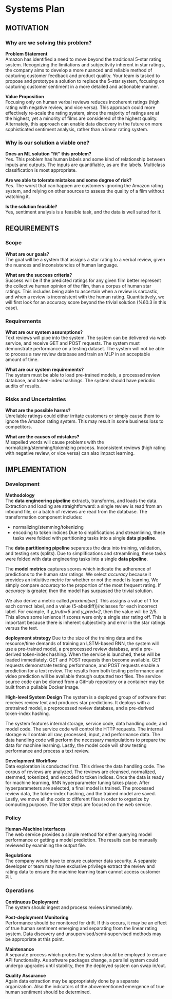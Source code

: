 # Systems Plan
## MOTIVATION
### Why are we solving this problem?
**Problem Statement**  
Amazon has identified a need to move beyond the traditional 5-star rating system. Recognizing the limitations and subjectivity inherent in star ratings, the company aims to develop a more nuanced and reliable method of capturing customer feedback and product quality. Your team is tasked to propose and prototype a solution to replace the 5-star system, focusing on capturing customer sentiment in a more detailed and actionable manner. 

**Value Proposition**  
Focusing only on human verbal reviews reduces incoherent ratings (high rating with negative review, and vice versa).  This approach could more effectively re-scale the rating system, since the majority of ratings are at the highest, yet a minority of films are considered of the highest quality.  Alternately, this approach can enable data discovery in the future on more sophisticated sentiment analysis, rather than a linear rating system.  

### Why is our solution a viable one?
**Does an ML solution "fit" this problem?**  
Yes.  This problem has human labels and some kind of relationship between inputs and outputs.  The inputs are quantifiable, as are the labels.  Multiclass classification is most appropriate.

**Are we able to tolerate mistakes and some degree of risk?**  
Yes.  The worst that can happen are customers ignoring the Amazon rating system, and relying on other sources to assess the quality of a film without watching it.

**Is the solution feasible?**  
Yes, sentiment analysis is a feasible task, and the data is well suited for it.

## REQUIREMENTS
### Scope
**What are our goals?**  
The goal will be a system that assigns a star rating to a verbal review, given the nuances and inconsistencies of human language.

**What are the success criteria?**  
Success will be if the predicted ratings for any given film better represent the collective human opinion of the film, than a corpus of human star ratings.  This includes being able to ascertain when a review is sarcastic, and when a review is inconsistent with the human rating.  Quantitatively, we will first look for an accuracy score beyond the trivial solution (%60.3 in this case).

### Requirements
**What are our system assumptions?**  
Text reviews will pipe into the system.  The system can be delivered via web service, and receive GET and POST requests.  The system must demonstrate performance on a testing dataset.  The system will not be able to process a raw review database and train an MLP in an acceptable amount of time.

**What are our system requirements?**  
The system must be able to load pre-trained models, a processed review database, and token-index hashings.  The system should have periodic audits of results.

### Risks and Uncertainties
**What are the possible harms?**  
Unreliable ratings could either irritate customers or simply cause them to ignore the Amazon rating system.  This may result in some business loss to competitors.

**What are the causes of mistakes?**  
Misspelled words will cause problems with the normalizing/stemming/tokenizing process.  Inconsistent reviews (high rating with negative review, or vice versa) can also impact learning.

## IMPLEMENTATION
### Development  
**Methodology**  
The **data engineering pipeline** extracts, transforms, and loads the data.  Extraction and loading are straightforward: a single review is read from an inbound file, or a batch of reviews are read from the database.  The transformation component includes:
* normalizing/stemming/tokenizing
* encoding to token indices
Due to simplifications and streamlining, these tasks were folded with partitioning tasks into a single **data pipeline**.

The **data partitioning pipeline** separates the data into training, validation, and testing sets (splits).  Due to simplifications and streamlining, these tasks were folded with data engineering tasks into a single **data pipeline**.

The **model metrics** captures scores which indicate the adherence of predictions to the human star ratings.  We select *accuracy* because it provides an intiuitive metric for whether or not the model is learning. We simply compare *accuracy* to the proportion of the most frequent rating.  If *accuracy* is greater, then the model has surpassed the trivial solution.  

We also derive a metric called *proximalperf.* This assigns a value of 1 for each correct label, and a value (5-abs(diff))/nclasses for each incorrect label. For example, if *y_truth=5* and *y_pred=2*, then the value will be 2/5.  This allows some lenience if scores were only a single star rating off.  This is important because there is inherent subjectivity and error in the star ratings versus the text.

**deployment strategy**
Due to the size of the training data and the resource/time demands of training an LSTM-based RNN, the system will use a pre-trained model, a preprocessed review database, and a pre-derived token-index hashing.  When the service is launched, these will be loaded immediately.  GET and POST requests then become available.  GET requests demonstrate testing performance, and POST requests enable a prediction for a text review.  The results from both testing performance and video prediction will be available through outputted text files.  The service source code can be cloned from a GitHub repository or a container may be built from a pullable Docker Image.  

**High-level System Design**
The system is a deployed group of software that receives review text and produces star predictions.  It deploys with a pretrained model, a preprocessed review database, and a pre-derived token-index hashing.

The system features internal storage, service code, data handling code, and model code.  The service code will control the HTTP requests.  The internal storage will contain all raw, processed, input, and performance data.  The data handling code will perform the necessary manipulations to prepare the data for machine learning.  Lastly, the model code will show testing performance and process a text review.  

**Development Workflow**  
Data exploration is conducted first.  This drives the data handling code.  The corpus of reviews are analyzed.  The reviews are cleansed, normalized, stemmed, tokenized, and encoded to token indices.  Once the data is ready for machine learning, RNN hyperparameter tuning takes place.  After hyperparameters are selected, a final model is trained.  The processed review data, the token-index hashing, and the trained model are saved.  Lastly, we move all the code to different files in order to organize by computing purpose.  The latter steps are focused on the web service.

### Policy
**Human-Machine Interfaces**  
The web service provides a simple method for either querying model performance or getting a model prediction.  The results can be manually reviewed by examining the output file.

**Regulations**  
The company would have to ensure customer data security.  A separate developer or team may have exclusive privilege extract the review and rating data to ensure the machine learning team cannot access customer PII.  

### Operations  
**Continuous Deployment**  
The system should ingest and process reviews immediately.   

**Post-deployment Monitoring**  
Performance should be monitored for drift.  If this occurs, it may be an effect of true human sentiment emerging and separating from the linear rating system.  Data discovery and unsupervised/semi-supervised methods may be appropriate at this point.

**Maintenance**  
A separate process which probes the system should be employed to ensure API functionality.  As software packages change, a parallel system could undergo upgrades until stability, then the deployed system can swap in/out.

**Quality Assurance**  
Again data extraction may be appropriately done by a separate organization.  Also the indicators of the abovementioned emergence of true human sentiment should be determined.
